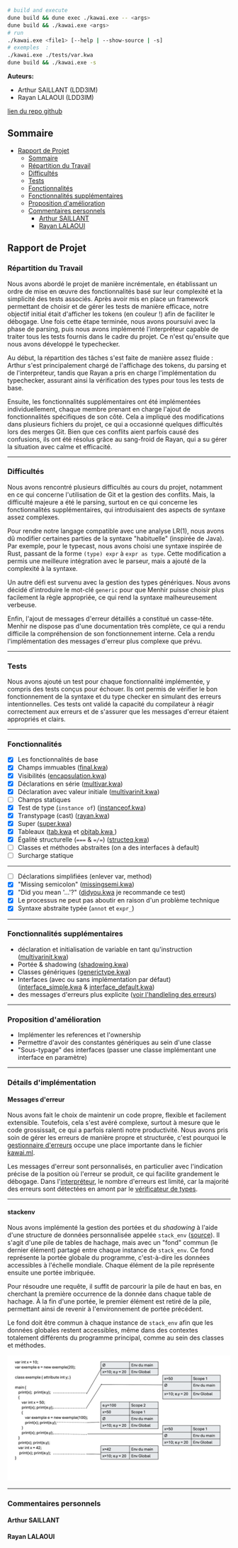 ```sh
# build and execute
dune build && dune exec ./kawai.exe -- <args>
dune build && ./kawai.exe <args>
# run
./kawai.exe <file1> [--help | --show-source | -s]
# exemples  :
./kawai.exe ./tests/var.kwa
dune build && ./kawai.exe -s
```


**Auteurs:**
- Arthur SAILLANT (LDD3IM)
- Rayan LALAOUI (LDD3IM)

[lien du repo github](https://github.com/TortueSandwich/NotJava-kawa)

## Sommaire

- [Rapport de Projet](#rapport-de-projet)
  - [Sommaire](#sommaire)
  - [Répartition du Travail](#répartition-du-travail)
  - [Difficultés](#difficultés)
  - [Tests](#tests)
  - [Fonctionnalités](#fonctionnalités)
  - [Fonctionnalités supplémentaires](#fonctionnalités-supplémentaires)
  - [Proposition d'amélioration](#proposition-damélioration)
  - [Commentaires personnels](#commentaires-personnels)
    - [Arthur SAILLANT](#arthur-saillant)
    - [Rayan LALAOUI](#rayan-lalaoui)

## Rapport de Projet

### Répartition du Travail<a name="répartition-du-travail"></a>

Nous avons abordé le projet de manière incrémentale, en établissant un ordre de mise en œuvre des fonctionnalités basé sur leur complexité et la simplicité des tests associés. Après avoir mis en place un framework permettant de choisir et de gérer les tests de manière efficace, notre objectif initial était d'afficher les tokens (en couleur !) afin de faciliter le débogage. Une fois cette étape terminée, nous avons poursuivi avec la phase de parsing, puis nous avons implémenté l'interpréteur capable de traiter tous les tests fournis dans le cadre du projet. Ce n'est qu'ensuite que nous avons développé le typechecker.

Au début, la répartition des tâches s'est faite de manière assez fluide : Arthur s'est principalement chargé de l'affichage des tokens, du parsing et de l'interpréteur, tandis que Rayan a pris en charge l'implémentation du typechecker, assurant ainsi la vérification des types pour tous les tests de base.

Ensuite, les fonctionnalités supplémentaires ont été implémentées individuellement, chaque membre prenant en charge l'ajout de fonctionnalités spécifiques de son côté. Cela a impliqué des modifications dans plusieurs fichiers du projet, ce qui a occasionné quelques difficultés lors des merges Git. Bien que ces conflits aient parfois causé des confusions, ils ont été résolus grâce au sang-froid de Rayan, qui a su gérer la situation avec calme et efficacité.

---

### Difficultés<a name="difficultés"></a>

Nous avons rencontré plusieurs difficultés au cours du projet, notamment en ce qui concerne l'utilisation de Git et la gestion des conflits. Mais, la difficulté majeure a été le parsing, surtout en ce qui concerne les fonctionnalités supplémentaires, qui introduisaient des aspects de syntaxe assez complexes.

Pour rendre notre langage compatible avec une analyse LR(1), nous avons dû modifier certaines parties de la syntaxe "habituelle" (inspirée de Java). Par exemple, pour le typecast, nous avons choisi une syntaxe inspirée de Rust, passant de la forme `(type) expr` à `expr as type`. Cette modification a permis une meilleure intégration avec le parseur, mais a ajouté de la complexité à la syntaxe.

Un autre défi est survenu avec la gestion des types génériques. Nous avons décidé d'introduire le mot-clé `generic` pour que Menhir puisse choisir plus facilement la règle appropriée, ce qui rend la syntaxe malheureusement verbeuse.

Enfin, l'ajout de messages d'erreur détaillés a constitué un casse-tête. Menhir ne dispose pas d'une documentation très complète, ce qui a rendu difficile la compréhension de son fonctionnement interne. Cela a rendu l'implémentation des messages d'erreur plus complexe que prévu.

---

### Tests<a name="tests"></a>

Nous avons ajouté un test pour chaque fonctionnalité implémentée, y compris des tests conçus pour échouer. Ils ont permis de vérifier le bon fonctionnement de la syntaxe et du type checker en simulant des erreurs intentionnelles. Ces tests ont validé la capacité du compilateur à réagir correctement aux erreurs et de s'assurer que les messages d'erreur étaient appropriés et clairs.

---

### Fonctionnalités<a name="fonctionnalités"></a>

- [x] Les fonctionnalités de base
- [x] Champs immuables ([final.kwa](./tests/final.kwa))
- [x] Visibilités ([encapsulation.kwa](./tests/encapsulation.kwa))
- [x] Déclarations en série ([multivar.kwa](./tests/multivar.kwa))
- [x] Déclaration avec valeur initiale ([multivarinit.kwa](./tests/multivarinit.kwa))
- [ ] Champs statiques
- [x] Test de type (`instance of`) ([instanceof.kwa](./tests/instanceof.kwa))
- [x] Transtypage (cast) ([rayan.kwa](./tests/rayan.kwa))
- [x] Super ([super.kwa](./tests/super.kwa))
- [x] Tableaux ([tab.kwa](./tests/tab.kwa) et [objtab.kwa
](./tests/objtab.kwa))
- [x] Égalité structurelle (`===` & `=/=`) ([structeq.kwa](./tests/structeq.kwa))
- [ ] Classes et méthodes abstraites (on a des interfaces à default)
- [ ] Surcharge statique
---
- [ ] Déclarations simplifiées (enlever var, method)
- [x] "Missing semicolon" ([missingsemi.kwa](./tests/missingsemi.kwa))
- [x] "Did you mean '...'?" ([didyou.kwa](./tests/didyou.kwa) je recommande ce test)
- [x] Le processus ne peut pas aboutir en raison d'un problème technique
- [x] Syntaxe abstraite typée (`annot` et `expr_`)

---

### Fonctionnalités supplémentaires<a name="fonctionnalités-supplémentaires"></a>

- déclaration et initialisation de variable en tant qu'instruction ([multivarinit.kwa](./tests/multivarinit.kwa))
- Portée & shadowing ([shadowing.kwa](./tests/shadowing.kwa))
- Classes génériques ([generictype.kwa](./tests/generictype.kwa))
- Interfaces (avec ou sans implémentation par défaut) ([interface_simple.kwa](./tests/interface_simple.kwa) & [interface_default.kwa](./tests/interface_default.kwa))
- des messages d'erreurs plus explicite ([voir l'handleling des erreurs](kawai.ml#L189))

---

### Proposition d'amélioration<a name="proposition-damélioration"></a>

- Implémenter les references et l'ownership
- Permettre d'avoir des constantes génériques au sein d'une classe
- "Sous-typage" des interfaces (passer une classe implémentant une interface en paramètre)

---

### Détails d'implémentation


#### Messages d'erreur

Nous avons fait le choix de maintenir un code propre, flexible et facilement extensible. Toutefois, cela s'est avéré complexe, surtout à mesure que le code grossissait, ce qui a parfois ralenti notre productivité. Nous avons pris soin de gérer les erreurs de manière propre et structurée, c'est pourquoi le [gestionnaire d'erreurs](kawai.ml#L189) occupe une place importante dans le fichier [kawai.ml](kawai.ml#L189). 

Les messages d'erreur sont personnalisés, en particulier avec l'indication précise de la position où l'erreur se produit, ce qui facilite grandement le débogage. Dans l'[interpréteur](./interpreter.ml#L14), le nombre d'erreurs est limité, car la majorité des erreurs sont détectées en amont par le [vérificateur de types](./typechecker.ml#L5).

<!-- TODO montrer des exemple à la fin ? -->

---

#### stackenv
Nous avons implémenté la gestion des portées et du *shadowing* à l'aide d'une structure de données personnalisée appelée `stack_env` ([source](./stack_env.ml)). Il s'agit d'une pile de tables de hachage, mais avec un "fond" commun (le dernier élément) partagé entre chaque instance de `stack_env`. Ce fond représente la portée globale du programme, c'est-à-dire les données accessibles à l'échelle mondiale. Chaque élément de la pile représente ensuite une portée imbriquée.

Pour résoudre une requête, il suffit de parcourir la pile de haut en bas, en cherchant la première occurrence de la donnée dans chaque table de hachage. À la fin d'une portée, le premier élément est retiré de la pile, permettant ainsi de revenir à l'environnement de portée précédent.

Le fond doit être commun à chaque instance de `stack_env` afin que les données globales restent accessibles, même dans des contextes totalement différents du programme principal, comme au sein des classes et méthodes.

![illustration stack env](./assets/stackenv.png)

---

### Commentaires personnels<a name="commentaires-personnels"></a>

#### Arthur SAILLANT
<!-- TODO -->

#### Rayan LALAOUI



